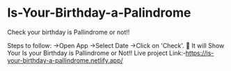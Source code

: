 # Is-Your-Birthday-a-Palindrome
Check your birthday is Pallindrome or not!!

Steps to follow:
->Open App
->Select Date
->Click on 'Check'.
🥳 It will Show Your Is your Birthday is Pallindrome or Not!!
Live project Link:-https://is-your-birthday-a-pallindrome.netlify.app/
